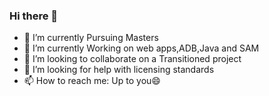 ### Hi there 👋

* 🔭 I’m currently Pursuing Masters
* 🌱 I’m currently Working on web apps,ADB,Java and SAM
* 👯 I’m looking to collaborate on a Transitioned project
* 🤔 I’m looking for help with licensing standards
* 📫 How to reach me: Up to you😄

